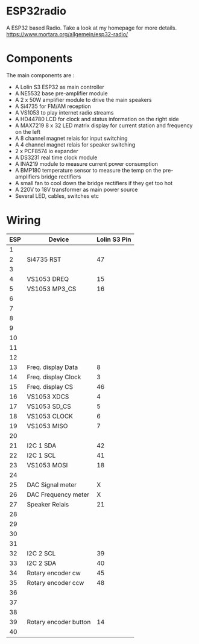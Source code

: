 # ESP32radio

A ESP32 based Radio. Take a look at my homepage for more details.
https://www.mortara.org/allgemein/esp32-radio/

# Components

The main components are :

- A Lolin S3 ESP32 as main controller
- A NE5532 base pre-amplifier module
- A 2 x 50W amplifier module to drive the main speakers
- A Si4735 for FM/AM reception
- A VS1053 to play internet radio streams
- A HD44780 LCD for clock and status information on the right side
- A MAX7219 8 x 32 LED matrix display for current station and frequency on the left
- A 8 channel magnet relais for input switching
- A 4 channel magnet relais for speaker switching
- 2 x PCF8574 io expander
- A DS3231 real time clock module
- A INA219 module to measure current power consumption
- A BMP180 temperature sensor to measure the temp on the pre-amplifiers bridge rectifiers
- A small fan to cool down the bridge rectifiers if they get too hot
- A 220V to 18V transformer as main power source
- Several LED, cables, switches etc

# Wiring

ESP  |   Device                 |         Lolin S3 Pin
-----|--------------------------|--------------------
1    |                           |
2    |   Si4735 RST               |      47
3    |                            |
4    |  VS1053 DREQ               |     15
5    |  VS1053 MP3_CS             |     16
6    |                            |
7   |                            |
8   |                            |
9   |                            |
10   |                            |
11   |                            |
12   |                            |
13   |  Freq. display Data        |     8
14   |  Freq. display Clock       |     3
15   |  Freq. display CS          |     46
16   |  VS1053 XDCS               |     4
17   |  VS1053 SD_CS              |     5
18   |  VS1053 CLOCK              |     6
19   |  VS1053 MISO               |     7
20   |                            |
21   |  I2C 1 SDA                 |     42
22   |  I2C 1 SCL                 |     41
23   |  VS1053 MOSI               |     18
24   |                            |
25   |  DAC Signal meter          |     X
26   |  DAC Frequency meter       |     X
27   |  Speaker Relais            |     21
28   |                            |
29   |                            |
30   |                            |
31   |                            |
32   |  I2C 2 SCL                 |     39
33   |  I2C 2 SDA                 |     40
34   |  Rotary encoder cw         |     45
35   |  Rotary encoder ccw        |     48
36   |                            |
37   |                            |
38   |                            |
39   |  Rotary encoder button     |     14
40   |                            |

